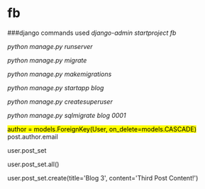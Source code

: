 # fb

###django commands used
*django-admin startproject fb*

*python manage.py runserver*

*python manage.py migrate*

*python manage.py makemigrations*

*python manage.py startapp blog*

*python manage.py createsuperuser*

*python manage.py sqlmigrate blog 0001*

<mark>author = models.ForeignKey(User, on_delete=models.CASCADE)</mark>
post.author.email

user.post_set

user.post_set.all()

user.post_set.create(title='Blog 3', content='Third Post Content!')